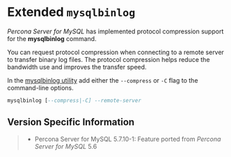 # Extended `mysqlbinlog`

*Percona Server for MySQL* has implemented protocol compression support for the
**mysqlbinlog** command.

You can request protocol compression when connecting to a remote server to
transfer binary log files. The protocol compression helps reduce the
bandwidth use and improves the transfer speed.

In the [mysqlbinlog utility](https://dev.mysql.com/doc/refman/5.7/en/mysqlbinlog.html) add either the
`--compress` or `-C` flag to the command-line options.

```sql
mysqlbinlog [--compress|-C] --remote-server
```

## Version Specific Information

> 
> * Percona Server for MySQL 5.7.10-1: Feature ported from *Percona Server for MySQL* 5.6
